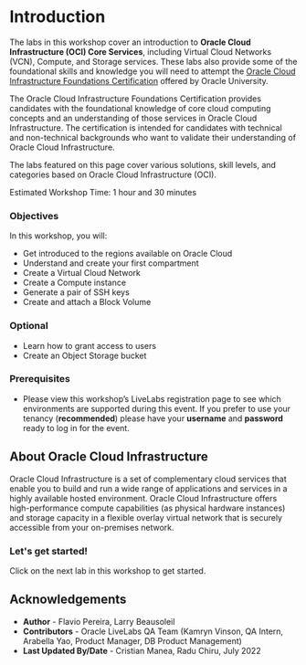 # Introduction

The labs in this workshop cover an introduction to **Oracle Cloud Infrastructure (OCI) Core Services**, including Virtual Cloud Networks (VCN), Compute, and Storage services. These labs also provide some of the foundational skills and knowledge you will need to attempt the [Oracle Cloud Infrastructure Foundations Certification](https://learn.oracle.com/ols/learning-path/become-an-oci-foundation-associate/35644/98057) offered by Oracle University.

The Oracle Cloud Infrastructure Foundations Certification provides candidates with the foundational knowledge of core cloud computing concepts and an understanding of those services in Oracle Cloud Infrastructure. The certification is intended for candidates with technical and non-technical backgrounds who want to validate their understanding of Oracle Cloud Infrastructure.

The labs featured on this page cover various solutions, skill levels, and categories based on Oracle Cloud Infrastructure (OCI).

Estimated Workshop Time: 1 hour and 30 minutes

### Objectives
In this workshop, you will:
- Get introduced to the regions available on Oracle Cloud
- Understand and create your first compartment
- Create a Virtual Cloud Network
- Create a Compute instance
- Generate a pair of SSH keys
- Create and attach a Block Volume

### Optional
 - Learn how to grant access to users
 - Create an Object Storage bucket


### Prerequisites


* Please view this workshop’s LiveLabs registration page to see which environments are supported during this event. 
If you prefer to use your tenancy (**recommended**) please have your **username** and **password** ready to log in for the event.








## About Oracle Cloud Infrastructure

Oracle Cloud Infrastructure is a set of complementary cloud services that enable you to build and run a wide range of applications and services in a highly available hosted environment. Oracle Cloud Infrastructure offers high-performance compute capabilities (as physical hardware instances) and storage capacity in a flexible overlay virtual network that is securely accessible from your on-premises network.


### Let's get started!

Click on the next lab in this workshop to get started.

## Acknowledgements

- **Author** - Flavio Pereira, Larry Beausoleil
- **Contributors** - Oracle LiveLabs QA Team (Kamryn Vinson, QA Intern, Arabella Yao, Product Manager, DB Product Management)
- **Last Updated By/Date** - Cristian Manea, Radu Chiru, July 2022


